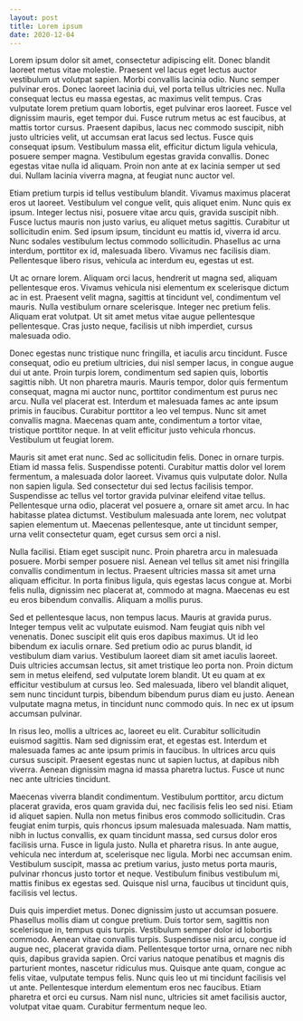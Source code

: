 ```yaml
---
layout: post
title: Lorem ipsum
date: 2020-12-04
---
```

Lorem ipsum dolor sit amet, consectetur adipiscing elit. Donec blandit laoreet metus vitae molestie. Praesent vel lacus eget lectus auctor vestibulum ut volutpat sapien. Morbi convallis lacinia odio. Nunc semper pulvinar eros. Donec laoreet lacinia dui, vel porta tellus ultricies nec. Nulla consequat lectus eu massa egestas, ac maximus velit tempus. Cras vulputate lorem pretium quam lobortis, eget pulvinar eros laoreet. Fusce vel dignissim mauris, eget tempor dui. Fusce rutrum metus ac est faucibus, at mattis tortor cursus. Praesent dapibus, lacus nec commodo suscipit, nibh justo ultricies velit, ut accumsan erat lacus sed lectus. Fusce quis consequat ipsum. Vestibulum massa elit, efficitur dictum ligula vehicula, posuere semper magna. Vestibulum egestas gravida convallis. Donec egestas vitae nulla id aliquam. Proin non ante at ex lacinia semper ut sed dui. Nullam lacinia viverra magna, at feugiat nunc auctor vel.

Etiam pretium turpis id tellus vestibulum blandit. Vivamus maximus placerat eros ut laoreet. Vestibulum vel congue velit, quis aliquet enim. Nunc quis ex ipsum. Integer lectus nisi, posuere vitae arcu quis, gravida suscipit nibh. Fusce luctus mauris non justo varius, eu aliquet metus sagittis. Curabitur ut sollicitudin enim. Sed ipsum ipsum, tincidunt eu mattis id, viverra id arcu. Nunc sodales vestibulum lectus commodo sollicitudin. Phasellus ac urna interdum, porttitor ex id, malesuada libero. Vivamus nec facilisis diam. Pellentesque libero risus, vehicula ac interdum eu, egestas ut est.

Ut ac ornare lorem. Aliquam orci lacus, hendrerit ut magna sed, aliquam pellentesque eros. Vivamus vehicula nisi elementum ex scelerisque dictum ac in est. Praesent velit magna, sagittis at tincidunt vel, condimentum vel mauris. Nulla vestibulum ornare scelerisque. Integer nec pretium felis. Aliquam erat volutpat. Ut sit amet metus vitae augue pellentesque pellentesque. Cras justo neque, facilisis ut nibh imperdiet, cursus malesuada odio.

Donec egestas nunc tristique nunc fringilla, et iaculis arcu tincidunt. Fusce consequat, odio eu pretium ultricies, dui nisl semper lacus, in congue augue dui ut ante. Proin turpis lorem, condimentum sed sapien quis, lobortis sagittis nibh. Ut non pharetra mauris. Mauris tempor, dolor quis fermentum consequat, magna mi auctor nunc, porttitor condimentum est purus nec arcu. Nulla vel placerat est. Interdum et malesuada fames ac ante ipsum primis in faucibus. Curabitur porttitor a leo vel tempus. Nunc sit amet convallis magna. Maecenas quam ante, condimentum a tortor vitae, tristique porttitor neque. In at velit efficitur justo vehicula rhoncus. Vestibulum ut feugiat lorem.

Mauris sit amet erat nunc. Sed ac sollicitudin felis. Donec in ornare turpis. Etiam id massa felis. Suspendisse potenti. Curabitur mattis dolor vel lorem fermentum, a malesuada dolor laoreet. Vivamus quis vulputate dolor. Nulla non sapien ligula. Sed consectetur dui sed lectus facilisis tempor. Suspendisse ac tellus vel tortor gravida pulvinar eleifend vitae tellus. Pellentesque urna odio, placerat vel posuere a, ornare sit amet arcu. In hac habitasse platea dictumst. Vestibulum malesuada ante lorem, nec volutpat sapien elementum ut. Maecenas pellentesque, ante ut tincidunt semper, urna velit consectetur quam, eget cursus sem orci a nisl.

Nulla facilisi. Etiam eget suscipit nunc. Proin pharetra arcu in malesuada posuere. Morbi semper posuere nisl. Aenean vel tellus sit amet nisi fringilla convallis condimentum in lectus. Praesent ultricies massa sit amet urna aliquam efficitur. In porta finibus ligula, quis egestas lacus congue at. Morbi felis nulla, dignissim nec placerat at, commodo at magna. Maecenas eu est eu eros bibendum convallis. Aliquam a mollis purus.

Sed et pellentesque lacus, non tempus lacus. Mauris at gravida purus. Integer tempus velit ac vulputate euismod. Nam feugiat quis nibh vel venenatis. Donec suscipit elit quis eros dapibus maximus. Ut id leo bibendum ex iaculis ornare. Sed pretium odio ac purus blandit, id vestibulum diam varius. Vestibulum laoreet diam sit amet iaculis laoreet. Duis ultricies accumsan lectus, sit amet tristique leo porta non. Proin dictum sem in metus eleifend, sed vulputate lorem blandit. Ut eu quam at ex efficitur vestibulum at cursus leo. Sed malesuada, libero vel blandit aliquet, sem nunc tincidunt turpis, bibendum bibendum purus diam eu justo. Aenean vulputate magna metus, in tincidunt nunc commodo quis. In nec ex ut ipsum accumsan pulvinar.

In risus leo, mollis a ultrices ac, laoreet eu elit. Curabitur sollicitudin euismod sagittis. Nam sed dignissim erat, et egestas est. Interdum et malesuada fames ac ante ipsum primis in faucibus. In ultrices arcu quis cursus suscipit. Praesent egestas nunc ut sapien luctus, at dapibus nibh viverra. Aenean dignissim magna id massa pharetra luctus. Fusce ut nunc nec ante ultricies tincidunt.

Maecenas viverra blandit condimentum. Vestibulum porttitor, arcu dictum placerat gravida, eros quam gravida dui, nec facilisis felis leo sed nisi. Etiam id aliquet sapien. Nulla non metus finibus eros commodo sollicitudin. Cras feugiat enim turpis, quis rhoncus ipsum malesuada malesuada. Nam mattis, nibh in luctus convallis, ex quam tincidunt massa, sed cursus dolor eros facilisis urna. Fusce in ligula justo. Nulla et pharetra risus. In ante augue, vehicula nec interdum at, scelerisque nec ligula. Morbi nec accumsan enim. Vestibulum suscipit, massa ac pretium varius, justo metus porta mauris, pulvinar rhoncus justo tortor et neque. Vestibulum finibus vestibulum mi, mattis finibus ex egestas sed. Quisque nisl urna, faucibus ut tincidunt quis, facilisis vel lectus.

Duis quis imperdiet metus. Donec dignissim justo ut accumsan posuere. Phasellus mollis diam ut congue pretium. Duis tortor sem, sagittis non scelerisque in, tempus quis turpis. Vestibulum semper dolor id lobortis commodo. Aenean vitae convallis turpis. Suspendisse nisi arcu, congue id augue nec, placerat gravida diam. Pellentesque tortor urna, ornare nec nibh quis, dapibus gravida sapien. Orci varius natoque penatibus et magnis dis parturient montes, nascetur ridiculus mus. Quisque ante quam, congue ac felis vitae, vulputate tempus felis. Nunc quis leo ut mi tincidunt facilisis vel ut ante. Pellentesque interdum elementum eros nec faucibus. Etiam pharetra et orci eu cursus. Nam nisl nunc, ultricies sit amet facilisis auctor, volutpat vitae quam. Curabitur fermentum neque leo.
